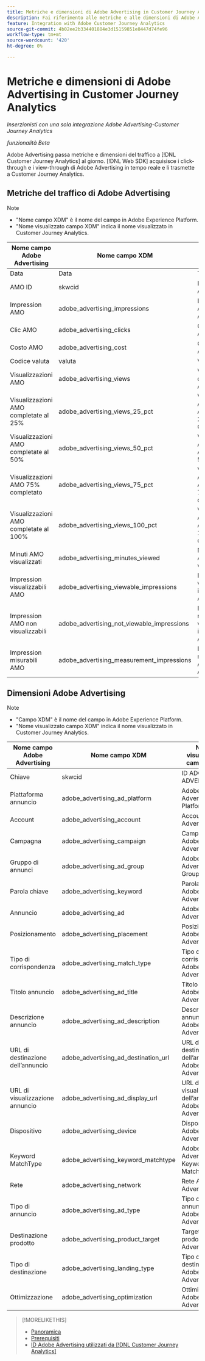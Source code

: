```yaml
---
title: Metriche e dimensioni di Adobe Advertising in Customer Journey Analytics
description: Fai riferimento alle metriche e alle dimensioni di Adobe Advertising disponibili in Customer Journey Analytics.
feature: Integration with Adobe Customer Journey Analytics
source-git-commit: 4b02ee2b334401884e3d15159851e8447d74fe96
workflow-type: tm+mt
source-wordcount: '420'
ht-degree: 0%

---
```


# Metriche e dimensioni di Adobe Advertising in Customer Journey Analytics

*Inserzionisti con una sola integrazione Adobe Advertising-Customer Journey Analytics*

*funzionalità Beta*

Adobe Advertising passa metriche e dimensioni del traffico a [!DNL Customer Journey Analytics] al giorno. [!DNL Web SDK] acquisisce i click-through e i view-through di Adobe Advertising in tempo reale e li trasmette a Customer Journey Analytics.

## Metriche del traffico di Adobe Advertising

<!-- Verify column names -->

>[!NOTE]
>
>* &quot;Nome campo XDM&quot; è il nome del campo in Adobe Experience Platform.
>* &quot;Nome visualizzato campo XDM&quot; indica il nome visualizzato in Customer Journey Analytics.

| Nome campo Adobe Advertising | Nome campo XDM | Nome visualizzato campo XDM | Source |
|------------------------------|----------------|------------------------|--------|
| Data | Data | Tutti | |
| AMO ID | skwcid | ID ADOBE ADVERTISING | Tutti |
| Impression AMO | adobe_advertising_impressions | Impression di Adobe Advertising | Tutti |
| Clic AMO | adobe_advertising_clicks | Clic su Adobe Advertising | Tutti |
| Costo AMO | adobe_advertising_cost | Costo Adobe Advertising | Tutti |
| Codice valuta | valuta | Valuta | Tutti |
| Visualizzazioni AMO | adobe_advertising_views | Visualizzazioni di Adobe Advertising | Ad Cloud DSP |
| Visualizzazioni AMO completate al 25% | adobe_advertising_views_25_pct | Visualizzazioni Adobe Advertising 25% Complete | Ad Cloud DSP |
| Visualizzazioni AMO completate al 50% | adobe_advertising_views_50_pct | Visualizzazioni Adobe Advertising 50% complete | Ad Cloud DSP |
| Visualizzazioni AMO 75% completato | adobe_advertising_views_75_pct | Visualizzazioni Adobe Advertising 75% completato | Ad Cloud DSP |
| Visualizzazioni AMO completate al 100% | adobe_advertising_views_100_pct | Visualizzazioni Adobe Advertising 100% complete | Ad Cloud DSP |
| Minuti AMO visualizzati | adobe_advertising_minutes_viewed | Minuti Adobe Advertising visualizzati | Ad Cloud DSP |
| Impression visualizzabili AMO | adobe_advertising_viewable_impressions | Impression visualizzabili in Adobe Advertising | Ad Cloud DSP |
| Impression AMO non visualizzabili | adobe_advertising_not_viewable_impressions | Impression non visualizzabili in Adobe Advertising | Ad Cloud DSP |
| Impression misurabili AMO | adobe_advertising_measurement_impressions | Impression misurabili di Adobe Advertising | Ad Cloud DSP |

<!--
| Adobe Advertising Landing Page Views | adobe_advertising_landing_page_views | Adobe Advertising Landing Page Views | Meta Only |
| Adobe Advertising App Events | adobe_advertising_app_events | Adobe Advertising App Events | Meta Only |
| Adobe Advertising Engagements | adobe_advertising_engagements | Adobe Advertising Engagements | Meta Only |
| Adobe Advertising Ad Platform Conversions | adobe_advertising_ad_platform_conversions | Adobe Advertising Ad Platform Conversions | Meta Only |
| Adobe Advertising App Installs | adobe_advertising_app_installs | Adobe Advertising App Installs | Meta Only |
| Adobe Advertising Ad Platform Conversion Value | adobe_advertising_ad_platform_conversion_value | Adobe Advertising Ad Platform Conversion Value | Meta Only |
| Adobe Advertising Ad Platform Leads | adobe_advertising_ad_platform_leads | Adobe Advertising Ad Platform Leads | Meta Only |
| Adobe Advertising Page Like | adobe_advertising_page_like | Adobe Advertising Page Like | Meta Only |
| Adobe Advertising Phone Calls | adobe_advertising_phone_calls | Adobe Advertising Phone Calls | Meta Only |
| Adobe Advertising Messages | adobe_advertising_messages | Adobe Advertising Messages | Meta Only |
-->

## Dimensioni Adobe Advertising

>[!NOTE]
>
>* &quot;Campo XDM&quot; è il nome del campo in Adobe Experience Platform.
>* &quot;Nome visualizzato campo XDM&quot; indica il nome visualizzato in Customer Journey Analytics.

| Nome campo Adobe Advertising | Nome campo XDM | Nome visualizzato campo XDM | Source |
|------------------------------|----------------|------------------------|--------|
| Chiave | skwcid | ID ADOBE ADVERTISING |
| Piattaforma annuncio | adobe_advertising_ad_platform | Adobe Advertising Ad Platform |
| Account | adobe_advertising_account | Account Adobe Advertising |
| Campagna | adobe_advertising_campaign | Campagna Adobe Advertising |
| Gruppo di annunci | adobe_advertising_ad_group | Adobe Advertising Ad Group |
| Parola chiave | adobe_advertising_keyword | Parola chiave Adobe Advertising |
| Annuncio | adobe_advertising_ad | Adobe Advertising Ad |
| Posizionamento | adobe_advertising_placement | Posizionamento Adobe Advertising |
| Tipo di corrispondenza | adobe_advertising_match_type | Tipo di corrispondenza Adobe Advertising |
| Titolo annuncio | adobe_advertising_ad_title | Titolo annuncio Adobe Advertising |
| Descrizione annuncio | adobe_advertising_ad_description | Descrizione annuncio Adobe Advertising |
| URL di destinazione dell’annuncio | adobe_advertising_ad_destination_url | URL di destinazione dell’annuncio Adobe Advertising |
| URL di visualizzazione annuncio | adobe_advertising_ad_display_url | URL di visualizzazione dell’annuncio Adobe Advertising |
| Dispositivo | adobe_advertising_device | Dispositivo Adobe Advertising |
| Keyword MatchType | adobe_advertising_keyword_matchtype | Adobe Advertising Keyword MatchType |
| Rete | adobe_advertising_network | Rete Adobe Advertising |
| Tipo di annuncio | adobe_advertising_ad_type | Tipo di annuncio Adobe Advertising |
| Destinazione prodotto | adobe_advertising_product_target | Target di prodotto Adobe Advertising |
| Tipo di destinazione | adobe_advertising_landing_type | Tipo di destinazione Adobe Advertising |
| Ottimizzazione | adobe_advertising_optimization | Ottimizzazione Adobe Advertising |

>[!MORELIKETHIS]
>
>* [Panoramica](overview.md)
>* [Prerequisiti](prerequisites.md)
>* [ID Adobe Advertising utilizzati da [!DNL Customer Journey Analytics]](ids.md)
